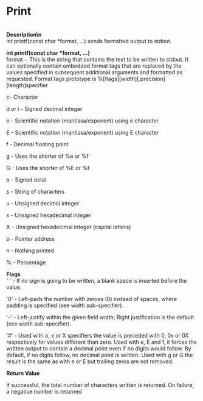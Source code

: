 <h1>Print</h1>
<br>
<strong>Description\n</strong>
<br>
int printf(const char *format, ...) sends formatted output to stdout.

<strong>int printf(const char *format, ...)</strong>
<br>
format − This is the string that contains the text to be written to stdout. It can optionally contain embedded format tags that are replaced by the values specified in subsequent additional arguments and formatted as requested. Format tags prototype is %[flags][width][.precision][length]specifier

c- Character

d or i - Signed decimal integer

e - Scientific notation (mantissa/exponent) using e character	

E - Scientific notation (mantissa/exponent) using E character

f - Decimal floating point

g - Uses the shorter of %e or %f

G - Uses the shorter of %E or %f

o - Signed octal

s - String of characters

u - Unsigned decimal integer

x - Unsigned hexadecimal integer

X - Unsigned hexadecimal integer (capital letters)

p - Pointer address

n - Nothing printed

% - Percentage


<strong>Flags </strong>
<br>
' ' -  If no sign is going to be written, a blank space is inserted before the value.

'0'  - Left-pads the number with zeroes (0) instead of spaces, where padding is specified (see width sub-specifier).

'-'   - Left-justify within the given field width; Right justification is the default (see width sub-specifier).

'#'   - Used with o, x or X specifiers the value is preceded with 0, 0x or 0X respectively for values different than zero. Used with e, E and f, it forces the written output to contain a decimal point even if no digits would follow. By default, if no digits follow, no decimal point is written. Used with g or G the result is the same as with e or E but trailing zeros are not removed.
<br>


<strong>Return Value</strong>
<br>

If successful, the total number of characters written is returned. On failure, a negative number is returned
